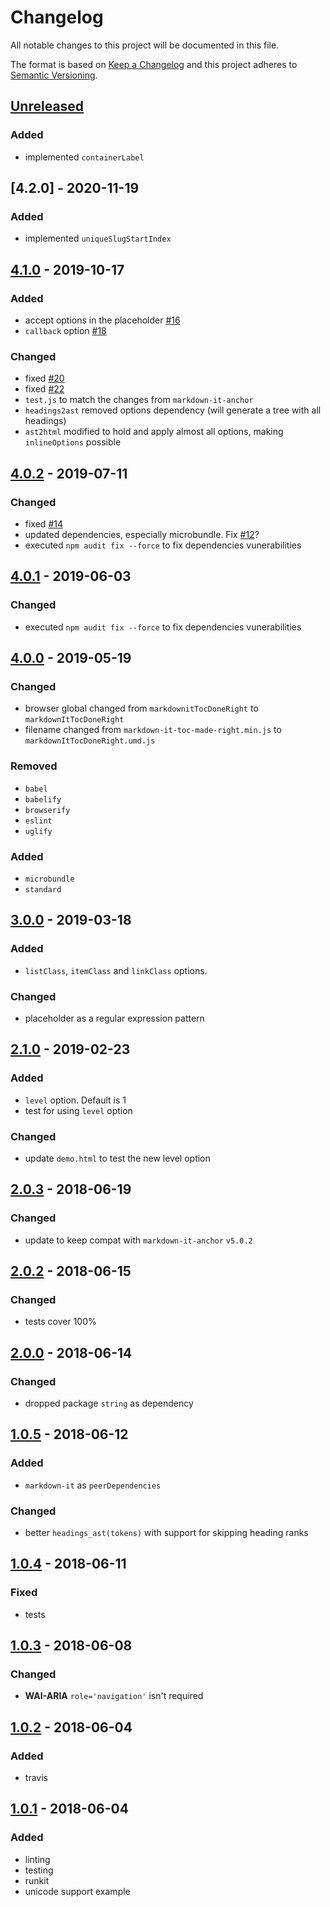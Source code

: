 # Changelog
All notable changes to this project will be documented in this file.

The format is based on [Keep a Changelog](http://keepachangelog.com/en/1.0.0/)
and this project adheres to [Semantic Versioning](http://semver.org/spec/v2.0.0.html).

## [Unreleased]
### Added
- implemented `containerLabel`

## [4.2.0] - 2020-11-19
### Added
- implemented `uniqueSlugStartIndex`

## [4.1.0] - 2019-10-17
### Added
- accept options in the placeholder [#16](https://github.com/nagaozen/markdown-it-toc-done-right/issues/16)
- `callback` option [#18](https://github.com/nagaozen/markdown-it-toc-done-right/issues/18)
### Changed
- fixed [#20](https://github.com/nagaozen/markdown-it-toc-done-right/issues/20)
- fixed [#22](https://github.com/nagaozen/markdown-it-toc-done-right/issues/22)
- `test.js` to match the changes from `markdown-it-anchor`
- `headings2ast` removed options dependency (will generate a tree with all headings)
- `ast2html` modified to hold and apply almost all options, making `inlineOptions` possible

## [4.0.2] - 2019-07-11
### Changed
- fixed [#14](https://github.com/nagaozen/markdown-it-toc-done-right/issues/14)
- updated dependencies, especially microbundle. Fix [#12](https://github.com/nagaozen/markdown-it-toc-done-right/issues/12)?
- executed `npm audit fix --force` to fix dependencies vunerabilities

## [4.0.1] - 2019-06-03
### Changed
- executed `npm audit fix --force` to fix dependencies vunerabilities

## [4.0.0] - 2019-05-19
### Changed
-  browser global changed from `markdownitTocDoneRight` to `markdownItTocDoneRight`
-  filename changed from `markdown-it-toc-made-right.min.js` to `markdownItTocDoneRight.umd.js`
### Removed
- `babel`
- `babelify`
- `browserify`
- `eslint`
- `uglify`
### Added
- `microbundle`
- `standard`

## [3.0.0] - 2019-03-18
### Added
- `listClass`, `itemClass` and `linkClass` options.
### Changed
- placeholder as a regular expression pattern

## [2.1.0] - 2019-02-23
### Added
- `level` option. Default is 1
- test for using `level` option
### Changed
- update `demo.html` to test the new level option

## [2.0.3] - 2018-06-19
### Changed
- update to keep compat with `markdown-it-anchor` `v5.0.2`

## [2.0.2] - 2018-06-15
### Changed
- tests cover 100%

## [2.0.0] - 2018-06-14
### Changed
- dropped package `string` as dependency

## [1.0.5] - 2018-06-12
### Added
- `markdown-it` as `peerDependencies`

### Changed
- better `headings_ast(tokens)` with support for skipping heading ranks

## [1.0.4] - 2018-06-11
### Fixed
- tests

## [1.0.3] - 2018-06-08
### Changed
- **WAI-ARIA** `role='navigation'` isn't required

## [1.0.2] - 2018-06-04
### Added
- travis

## [1.0.1] - 2018-06-04
### Added
- linting
- testing
- runkit
- unicode support example

[Unreleased]: https://github.com/nagaozen/markdown-it-toc-done-right/compare/v4.1.0...HEAD
[4.1.0]: https://github.com/nagaozen/markdown-it-toc-done-right/compare/v4.0.2...v4.1.0
[4.0.2]: https://github.com/nagaozen/markdown-it-toc-done-right/compare/v4.0.1...v4.0.2
[4.0.1]: https://github.com/nagaozen/markdown-it-toc-done-right/compare/v4.0.0...v4.0.1
[4.0.0]: https://github.com/nagaozen/markdown-it-toc-done-right/compare/v3.0.0...v4.0.0
[3.0.0]: https://github.com/nagaozen/markdown-it-toc-done-right/compare/v2.1.0...v3.0.0
[2.1.0]: https://github.com/nagaozen/markdown-it-toc-done-right/compare/v2.0.3...v2.1.0
[2.0.3]: https://github.com/nagaozen/markdown-it-toc-done-right/compare/v2.0.2...v2.0.3
[2.0.2]: https://github.com/nagaozen/markdown-it-toc-done-right/compare/v2.0.0...v2.0.2
[2.0.0]: https://github.com/nagaozen/markdown-it-toc-done-right/compare/v1.0.5...v2.0.0
[1.0.5]: https://github.com/nagaozen/markdown-it-toc-done-right/compare/v1.0.4...v1.0.5
[1.0.4]: https://github.com/nagaozen/markdown-it-toc-done-right/compare/v1.0.3...v1.0.4
[1.0.3]: https://github.com/nagaozen/markdown-it-toc-done-right/compare/v1.0.2...v1.0.3
[1.0.2]: https://github.com/nagaozen/markdown-it-toc-done-right/compare/v1.0.1...v1.0.2
[1.0.1]: https://github.com/nagaozen/markdown-it-toc-done-right/compare/v1.0.0...v1.0.1
